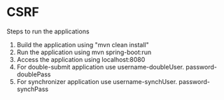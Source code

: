 # CSRF

Steps to run the applications

1)  Build the application using "mvn clean install"
2)  Run the application using mvn spring-boot:run
3)  Access the application using localhost:8080
4)  For double-submit application use username-doubleUser. password-doublePass
5)  For synchronizer application use username-synchUser. password-synchPass
